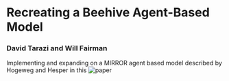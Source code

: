 # Recreating a Beehive Agent-Based Model
### David Tarazi and Will Fairman
Implementing and expanding on a MIRROR agent based model described by Hogeweg and Hesper in this ![paper](https://www.researchgate.net/publication/226134851_The_ontogeny_of_the_interaction_structure_in_bumble_bee_colonies_A_MIRROR_model)
